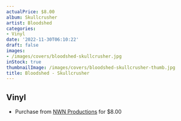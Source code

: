```yaml
---
actualPrice: $8.00
album: Skullcrusher
artist: Bloodshed
categories:
- Vinyl
date: '2022-11-30T06:10:22'
draft: false
images:
- /images/covers/bloodshed-skullcrusher.jpg
inStock: true
thumbnailImage: /images/covers/bloodshed-skullcrusher-thumb.jpg
title: Bloodshed - Skullcrusher
---
```


## Vinyl
* Purchase from [NWN Productions](http://shop.nwnprod.com/index.php?route=product/product&path=76&product_id=26210&sort=pd.name&order=ASC) for $8.00
